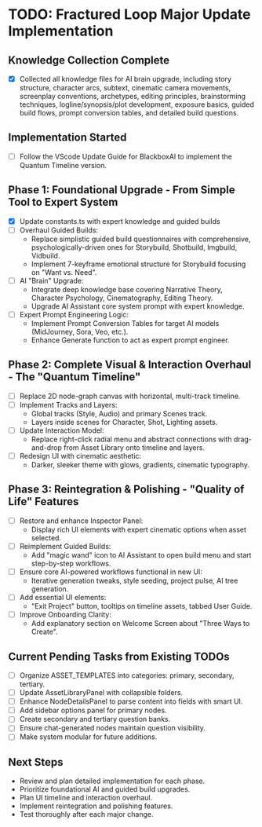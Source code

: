 # TODO: Fractured Loop Major Update Implementation

## Knowledge Collection Complete
- [x] Collected all knowledge files for AI brain upgrade, including story structure, character arcs, subtext, cinematic camera movements, screenplay conventions, archetypes, editing principles, brainstorming techniques, logline/synopsis/plot development, exposure basics, guided build flows, prompt conversion tables, and detailed build questions.

## Implementation Started
- [ ] Follow the VScode Update Guide for BlackboxAI to implement the Quantum Timeline version.

## Phase 1: Foundational Upgrade - From Simple Tool to Expert System
- [x] Update constants.ts with expert knowledge and guided builds
- [ ] Overhaul Guided Builds:
  - Replace simplistic guided build questionnaires with comprehensive, psychologically-driven ones for Storybuild, Shotbuild, Imgbuild, Vidbuild.
  - Implement 7-keyframe emotional structure for Storybuild focusing on "Want vs. Need".
- [ ] AI "Brain" Upgrade:
  - Integrate deep knowledge base covering Narrative Theory, Character Psychology, Cinematography, Editing Theory.
  - Upgrade AI Assistant core system prompt with expert knowledge.
- [ ] Expert Prompt Engineering Logic:
  - Implement Prompt Conversion Tables for target AI models (MidJourney, Sora, Veo, etc.).
  - Enhance Generate function to act as expert prompt engineer.

## Phase 2: Complete Visual & Interaction Overhaul - The "Quantum Timeline"
- [ ] Replace 2D node-graph canvas with horizontal, multi-track timeline.
- [ ] Implement Tracks and Layers:
  - Global tracks (Style, Audio) and primary Scenes track.
  - Layers inside scenes for Character, Shot, Lighting assets.
- [ ] Update Interaction Model:
  - Replace right-click radial menu and abstract connections with drag-and-drop from Asset Library onto timeline and layers.
- [ ] Redesign UI with cinematic aesthetic:
  - Darker, sleeker theme with glows, gradients, cinematic typography.

## Phase 3: Reintegration & Polishing - "Quality of Life" Features
- [ ] Restore and enhance Inspector Panel:
  - Display rich UI elements with expert cinematic options when asset selected.
- [ ] Reimplement Guided Builds:
  - Add "magic wand" icon to AI Assistant to open build menu and start step-by-step workflows.
- [ ] Ensure core AI-powered workflows functional in new UI:
  - Iterative generation tweaks, style seeding, project pulse, AI tree generation.
- [ ] Add essential UI elements:
  - "Exit Project" button, tooltips on timeline assets, tabbed User Guide.
- [ ] Improve Onboarding Clarity:
  - Add explanatory section on Welcome Screen about "Three Ways to Create".

## Current Pending Tasks from Existing TODOs
- [ ] Organize ASSET_TEMPLATES into categories: primary, secondary, tertiary.
- [ ] Update AssetLibraryPanel with collapsible folders.
- [ ] Enhance NodeDetailsPanel to parse content into fields with smart UI.
- [ ] Add sidebar options panel for primary nodes.
- [ ] Create secondary and tertiary question banks.
- [ ] Ensure chat-generated nodes maintain question visibility.
- [ ] Make system modular for future additions.

## Next Steps
- Review and plan detailed implementation for each phase.
- Prioritize foundational AI and guided build upgrades.
- Plan UI timeline and interaction overhaul.
- Implement reintegration and polishing features.
- Test thoroughly after each major change.
